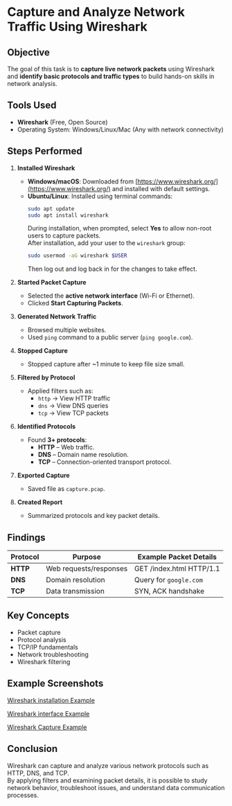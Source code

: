 # Capture and Analyze Network Traffic Using Wireshark

## Objective
The goal of this task is to **capture live network packets** using Wireshark and **identify basic protocols and traffic types** to build hands-on skills in network analysis.


## Tools Used
- **Wireshark** (Free, Open Source)
- Operating System: Windows/Linux/Mac (Any with network connectivity)


## Steps Performed

1. **Installed Wireshark**
   - **Windows/macOS**: Downloaded from [https://www.wireshark.org/](https://www.wireshark.org/) and installed with default settings.
   - **Ubuntu/Linux**: Installed using terminal commands:  
     ```bash
     sudo apt update
     sudo apt install wireshark
     ```
     During installation, when prompted, select **Yes** to allow non-root users to capture packets.  
     After installation, add your user to the `wireshark` group:  
     ```bash
     sudo usermod -aG wireshark $USER
     ```
     Then log out and log back in for the changes to take effect.

2. **Started Packet Capture**
   - Selected the **active network interface** (Wi-Fi or Ethernet).
   - Clicked **Start Capturing Packets**.

3. **Generated Network Traffic**
   - Browsed multiple websites.
   - Used `ping` command to a public server (`ping google.com`).

4. **Stopped Capture**
   - Stopped capture after ~1 minute to keep file size small.

5. **Filtered by Protocol**
   - Applied filters such as:
     - `http` → View HTTP traffic
     - `dns` → View DNS queries
     - `tcp` → View TCP packets

6. **Identified Protocols**
   - Found **3+ protocols**:
     - **HTTP** – Web traffic.
     - **DNS** – Domain name resolution.
     - **TCP** – Connection-oriented transport protocol.

7. **Exported Capture**
   - Saved file as `capture.pcap`.

8. **Created Report**
   - Summarized protocols and key packet details.


## Findings

| Protocol | Purpose | Example Packet Details |
|----------|---------|------------------------|
| **HTTP** | Web requests/responses | GET /index.html HTTP/1.1 |
| **DNS**  | Domain resolution | Query for `google.com` |
| **TCP**  | Data transmission | SYN, ACK handshake |


##  Key Concepts
- Packet capture  
- Protocol analysis  
- TCP/IP fundamentals  
- Network troubleshooting  
- Wireshark filtering


## Example Screenshots

[Wireshark installation Example](screenshots/installation.png)

[Wireshark interface Example](screenshots/wireshark1.png)

[Wireshark Capture Example](screenshots/wireshark2.png)


## Conclusion
Wireshark can capture and analyze various network protocols such as HTTP, DNS, and TCP.  
By applying filters and examining packet details, it is possible to study network behavior, troubleshoot issues, and understand data communication processes.

